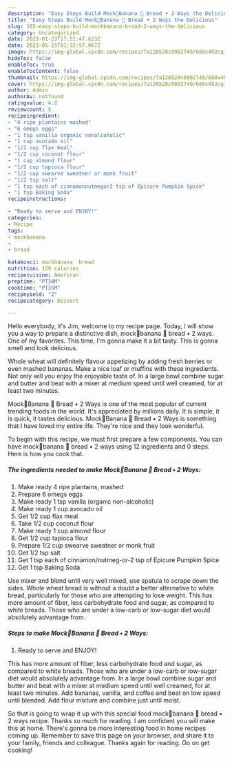 ```yaml
---
description: "Easy Steps Build Mock🍌Banana 🍞 Bread • 2 Ways the Delicious"
title: "Easy Steps Build Mock🍌Banana 🍞 Bread • 2 Ways the Delicious"
slug: 365-easy-steps-build-mockbanana-bread-2-ways-the-delicious
category: Uncategorized
date: 2023-01-23T17:51:47.623Z
date: 2023-05-15T01:32:57.067Z
image: https://img-global.cpcdn.com/recipes/7a126528c0802749/680x482cq70/mockbanana-bread-2-ways-recipe-main-photo.jpg
hideToc: false
enableToc: true
enableTocContent: false
thumbnail: https://img-global.cpcdn.com/recipes/7a126528c0802749/680x482cq70/mockbanana-bread-2-ways-recipe-main-photo.jpg
cover: https://img-global.cpcdn.com/recipes/7a126528c0802749/680x482cq70/mockbanana-bread-2-ways-recipe-main-photo.jpg
author: Admin
authorAv: notfound
ratingvalue: 4.8
reviewcount: 5
recipeingredient:
- "4 ripe plantains mashed"
- "6 omegs eggs"
- "1 tsp vanilla organic nonalcoholic"
- "1 cup avocado oil"
- "1/2 cup flax meal"
- "1/2 cup coconut flour"
- "1 cup almond flour"
- "1/2 cup tapioca flour"
- "1/2 cup swearve sweatner or monk fruit"
- "1/2 tsp salt"
- "1 tsp each of cinnamonnutmegor2 tsp of Epicure Pumpkin Spice"
- "1 tsp Baking Soda"
recipeinstructions:

- "Ready to serve and ENJOY!"
categories:
- Recipe
tags:
- mockbanana
- 
- bread

katakunci: mockbanana  bread 
nutrition: 159 calories
recipecuisine: American
preptime: "PT34M"
cooktime: "PT35M"
recipeyield: "2"
recipecategory: Dessert

---
```



Hello everybody, it's Jim, welcome to my recipe page. Today, I will show you a way to prepare a distinctive dish, mock🍌banana 🍞 bread • 2 ways. One of my favorites. This time, I'm gonna make it a bit tasty. This is gonna smell and look delicious.

Whole wheat will definitely flavour appetizing by adding fresh berries or even mashed bananas. Make a nice loaf or muffins with these ingredients. Not only will you enjoy the enjoyable taste of. In a large bowl combine sugar and butter and beat with a mixer at medium speed until well creamed, for at least two minutes.

Mock🍌Banana 🍞 Bread • 2 Ways is one of the most popular of current trending foods in the world. It's appreciated by millions daily. It is simple, it is quick, it tastes delicious. Mock🍌Banana 🍞 Bread • 2 Ways is something that I have loved my entire life. They're nice and they look wonderful.


To begin with this recipe, we must first prepare a few components. You can have mock🍌banana 🍞 bread • 2 ways using 12 ingredients and 0 steps. Here is how you cook that.

<!--inarticleads1-->

##### The ingredients needed to make Mock🍌Banana 🍞 Bread • 2 Ways:

1. Make ready 4 ripe plantains, mashed
1. Prepare 6 omegs eggs
1. Make ready 1 tsp vanilla (organic non-alcoholic)
1. Make ready 1 cup avocado oil
1. Get 1/2 cup flax meal
1. Take 1/2 cup coconut flour
1. Make ready 1 cup almond flour
1. Get 1/2 cup tapioca flour
1. Prepare 1/2 cup swearve sweatner or monk fruit
1. Get 1/2 tsp salt
1. Get 1 tsp each of cinnamon/nutmeg-or-2 tsp of Epicure Pumpkin Spice
1. Get 1 tsp Baking Soda


Use mixer and blend until very well mixed, use spatula to scrape down the sides. Whole wheat bread is without a doubt a better alternative to white bread, particularly for those who are attempting to lose weight. This has more amount of fiber, less carbohydrate food and sugar, as compared to white breads. Those who are under a low-carb or low-sugar diet would absolutely advantage from. 

<!--inarticleads2-->

##### Steps to make Mock🍌Banana 🍞 Bread • 2 Ways:


1. Ready to serve and ENJOY!

This has more amount of fiber, less carbohydrate food and sugar, as compared to white breads. Those who are under a low-carb or low-sugar diet would absolutely advantage from. In a large bowl combine sugar and butter and beat with a mixer at medium speed until well creamed, for at least two minutes. Add bananas, vanilla, and coffee and beat on low speed until blended. Add flour mixture and combine just until moist. 

So that is going to wrap it up with this special food mock🍌banana 🍞 bread • 2 ways recipe. Thanks so much for reading. I am confident you will make this at home. There's gonna be more interesting food in home recipes coming up. Remember to save this page on your browser, and share it to your family, friends and colleague. Thanks again for reading. Go on get cooking!

